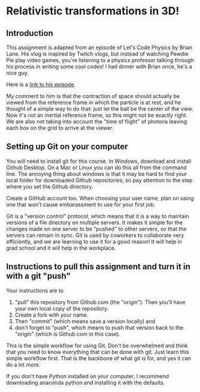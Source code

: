 # Relativistic transformations in 3D!
## Introduction
This assignment is adapted from an episode of Let's Code Physics by Brian Lane. His vlog is inspired by Twitch vlogs, but instead of watching Pewdie Pie play video games, you're listening to a physics professor talking through his process in writing some cool codes! I had dinner with Brian once, he's a nice guy.

Here is a [link to his episode](https://www.bing.com/videos/search?q=lets+code+physics+relativistic&view=detail&mid=9F2CEF5AF94B9C8977969F2CEF5AF94B9C897796&FORM=VIRE).

My comment to him is that the contraction of space should actually be viewed from the reference frame in which the particle is at rest, and he thought of a simple way to do that: just let the ball be the center of the view. Now it's not an inertial reference frame, so this might not be exactly right. We are also not taking into account the "time of flight" of photons leaving each box on the grid to arrive at the viewer. 

## Setting up Git on your computer
You will need to install git for this course. In Windows, download and install Github Desktop. On a Mac or Linux you can do this all from the command line. The annoying thing about windows is that it may be hard to find your local folder for downloaded Github repositories, so pay attention to the step where you set the Github directory.

Create a GitHub account too. When choosing your user name, plan on using one that won't cause embarassment to use for your first job.

Git is a "version control" protocol, which means that it is a way to maintain versions of a file directory on multiple servers. It makes it simple for the changes made on one server to be "pushed" to other servers, so that the servers can remain in sync. Git is used by coworkers to collaborate very efficiently, and we are learning to use it for a good reason! It will help in grad school and it will help in the workplace. 

## Instructions to pull this assignment and turn it in with a git "push"
Your instructions are to 
1. "pull" this repository from Github.com (the "origin"). Then you'll have your own local copy of the repository. 
2. Create a fork with your name. 
3. Then "commit" (which means save a version locally) and 
4. don't forget to "push", which means to push that version back to the "origin" (which is Github.com in this case).

This is the simple workflow for using Git. Don't be overwhelmed and think that you need to know everything that can be done with git. Just learn this simple workflow first. That is the backbone of what git is for, and yes it can do a lot more.

If you don't have Python installed on your computer, I recommend downloading anaconda python and installing it with the defaults.
